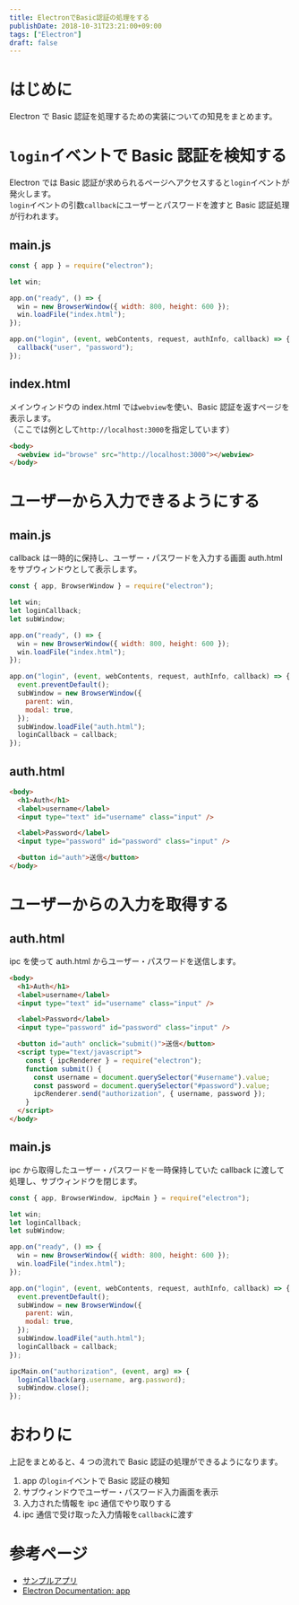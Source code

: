 ```yaml
---
title: ElectronでBasic認証の処理をする
publishDate: 2018-10-31T23:21:00+09:00
tags: ["Electron"]
draft: false
---
```


# はじめに

Electron で Basic 認証を処理するための実装についての知見をまとめます。

# `login`イベントで Basic 認証を検知する

Electron では Basic 認証が求められるページへアクセスすると`login`イベントが発火します。  
`login`イベントの引数`callback`にユーザーとパスワードを渡すと Basic 認証処理が行われます。

## main.js

```javascript
const { app } = require("electron");

let win;

app.on("ready", () => {
  win = new BrowserWindow({ width: 800, height: 600 });
  win.loadFile("index.html");
});

app.on("login", (event, webContents, request, authInfo, callback) => {
  callback("user", "password");
});
```

## index.html

メインウィンドウの index.html では`webview`を使い、Basic 認証を返すページを表示します。  
（ここでは例として`http://localhost:3000`を指定しています）

```html
<body>
  <webview id="browse" src="http://localhost:3000"></webview>
</body>
```

# ユーザーから入力できるようにする

## main.js

callback は一時的に保持し、ユーザー・パスワードを入力する画面 auth.html をサブウィンドウとして表示します。

```javascript
const { app, BrowserWindow } = require("electron");

let win;
let loginCallback;
let subWindow;

app.on("ready", () => {
  win = new BrowserWindow({ width: 800, height: 600 });
  win.loadFile("index.html");
});

app.on("login", (event, webContents, request, authInfo, callback) => {
  event.preventDefault();
  subWindow = new BrowserWindow({
    parent: win,
    modal: true,
  });
  subWindow.loadFile("auth.html");
  loginCallback = callback;
});
```

## auth.html

```html
<body>
  <h1>Auth</h1>
  <label>username</label>
  <input type="text" id="username" class="input" />

  <label>Password</label>
  <input type="password" id="password" class="input" />

  <button id="auth">送信</button>
</body>
```

# ユーザーからの入力を取得する

## auth.html

ipc を使って auth.html からユーザー・パスワードを送信します。

```html
<body>
  <h1>Auth</h1>
  <label>username</label>
  <input type="text" id="username" class="input" />

  <label>Password</label>
  <input type="password" id="password" class="input" />

  <button id="auth" onclick="submit()">送信</button>
  <script type="text/javascript">
    const { ipcRenderer } = require("electron");
    function submit() {
      const username = document.querySelector("#username").value;
      const password = document.querySelector("#password").value;
      ipcRenderer.send("authorization", { username, password });
    }
  </script>
</body>
```

## main.js

ipc から取得したユーザー・パスワードを一時保持していた callback に渡して処理し、サブウィンドウを閉じます。

```javascript
const { app, BrowserWindow, ipcMain } = require("electron");

let win;
let loginCallback;
let subWindow;

app.on("ready", () => {
  win = new BrowserWindow({ width: 800, height: 600 });
  win.loadFile("index.html");
});

app.on("login", (event, webContents, request, authInfo, callback) => {
  event.preventDefault();
  subWindow = new BrowserWindow({
    parent: win,
    modal: true,
  });
  subWindow.loadFile("auth.html");
  loginCallback = callback;
});

ipcMain.on("authorization", (event, arg) => {
  loginCallback(arg.username, arg.password);
  subWindow.close();
});
```

# おわりに

上記をまとめると、4 つの流れで Basic 認証の処理ができるようになります。

1. app の`login`イベントで Basic 認証の検知
2. サブウィンドウでユーザー・パスワード入力画面を表示
3. 入力された情報を ipc 通信でやり取りする
4. ipc 通信で受け取った入力情報を`callback`に渡す

# 参考ページ

- [サンプルアプリ](https://github.com/70-10/sandbox/tree/master/node/electron/basic-auth)
- [Electron Documentation: app](https://electronjs.org/docs/api/app#event-login)
